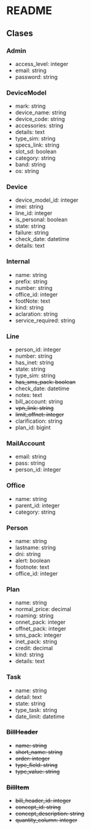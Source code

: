# README
## Clases

### Admin
- access_level: integer
- email: string
- password: string

### DeviceModel
- mark: string
- device_name: string
- device_code: string
- accessories: string
- details: text
- type_sim: string
- specs_link: string
- slot_sd: boolean
- category: string
- band: string
- os: string

### Device
- device_model_id: integer
- imei: string
- line_id: integer
- is_personal: boolean
- state: string
- failure: string
- check_date: datetime
- details: text

### Internal
- name: string
- prefix: string
- number: string
- office_id: integer
- footNote: text
- kind: string
- aclaration: string
- service_required: string

### Line
- person_id: integer
- number: string
- has_inet: string
- state: string
- type_sim: string
- ~~has_sms_pack: boolean~~
- check_date: datetime
- notes: text
- bill_account: string
- ~~vpn_link: string~~
- ~~limit_offnet: integer~~
- clarification: string
- plan_id: bigint

### MailAccount
- email: string
- pass: string
- person_id: integer

### Office
- name: string
- parent_id: integer
- category: string

### Person
- name: string
- lastname: string
- dni: string
- alert: boolean
- footnote: text
- office_id: integer

### Plan
- name: string
- normal_price: decimal
- roaming: string
- onnet_pack: integer
- offnet_pack: integer
- sms_pack: integer
- inet_pack: string
- credit: decimal
- kind: string
- details: text

### Task
- name: string
- detail: text
- state: string
- type_task: string
- date_limit: datetime

### ~~BillHeader~~
- ~~name: string~~
- ~~short_name: string~~
- ~~order: integer~~
- ~~type_field: string~~
- ~~type_value: string~~

### <del> BillItem </del>
- <del>bill_header_id: integer
- <del>concept_id: string
- <del>concept_description: string
- <del>quantity_column: integer
